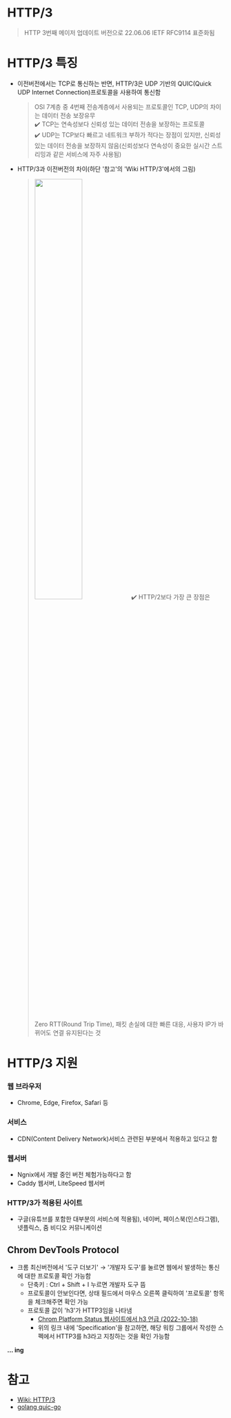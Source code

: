 # HTTP/3
> HTTP 3번째 메이저 업데이트 버전으로 22.06.06 IETF RFC9114 표준화됨

# HTTP/3 특징
+ 이전버전에서는 TCP로 통신하는 반면, HTTP/3은 UDP 기반의 QUIC(Quick UDP Internet Connection)프로토콜을 사용하여 통신함
   > OSI 7계층 중 4번째 전송계층에서 사용되는 프로토콜인 TCP, UDP의 차이는 데이터 전송 보장유무   
   > ✔️ TCP는 연속성보다 신뢰성 있는 데이터 전송을 보장하는 프로토콜   
   > ✔️ UDP는 TCP보다 빠르고 네트워크 부하가 적다는 장점이 있지만, 신뢰성있는 데이터 전송을 보장하지 않음(신뢰성보다 연속성이 중요한 실시간 스트리밍과 같은 서비스에 자주 사용됨)   

+ HTTP/3과 이전버전의 차이(하단 '참고'의 'Wiki HTTP/3'에서의 그림)
   > <img src="https://user-images.githubusercontent.com/72974863/210688335-c6ce67ff-0b82-459b-9e0e-53e95f26f3ce.png" width=50% height=50%>  
   > ✔️ HTTP/2보다 가장 큰 장점은 Zero RTT(Round Trip Time), 패킷 손실에 대한 빠른 대응, 사용자 IP가 바뀌어도 연결 유지된다는 것

# HTTP/3 지원

### 웹 브라우저
+ Chrome, Edge, Firefox, Safari 등

### 서비스
+ CDN(Content Delivery Network)서비스 관련된 부분에서 적용하고 있다고 함

### 웹서버
+ Ngnix에서 개발 중인 버전 체험가능하다고 함
+ Caddy 웹서버, LiteSpeed 웹서버

### HTTP/3가 적용된 사이트
+ 구글(유튜브를 포함한 대부분의 서비스에 적용됨), 네이버, 페이스북(인스타그램), 넷플릭스, 줌 비디오 커뮤니케이션   


## Chrom DevTools Protocol
+ 크롬 최신버전에서 '도구 더보기' → '개발자 도구'를 눌르면 웹에서 발생하는 통신에 대한 프로토콜 확인 가능함
   + 단축키 : Ctrl + Shift + I 누르면 개발자 도구 뜸
   + 프로토콜이 안보인다면, 상태 필드에서 마우스 오른쪽 클릭하여 '프로토콜' 항목을 체크해주면 확인 가능
   + 프로토콜 값이 'h3'가 HTTP3임을 나타냄
      + [Chrom Platform Status 웹사이트에서 h3 언급 (2022-10-18)](https://chromestatus.com/feature/5154357283651584)
      + 위의 링크 내에 'Specification'을 참고하면, 해당 워킹 그룹에서 작성한 스펙에서 HTTP3를 h3라고 지칭하는 것을 확인 가능함   



**... ing**


# 참고
+ [Wiki: HTTP/3](https://en.wikipedia.org/wiki/HTTP/3)
+ [golang quic-go](https://pkg.go.dev/github.com/lucas-clemente/quic-go#section-readme)
